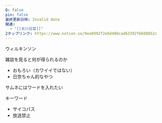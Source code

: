```yaml
---
Q: false
pin: false
最終更新日時: Invalid date
関連:
  - "[[氷川日菜]]"
2ホップリンク: https://www.notion.so/9ee8992f2e6d408cad63392f6608852c
---
```

  

ウィルキンソン

  

  

雑談を見ると何が得られるのか

- おもろい（カワイイではない）
- 日奈ちゃん的なやつ

  

サムネにはワードを入れたい

  

キーワード

- サイコパス
- 放送禁止